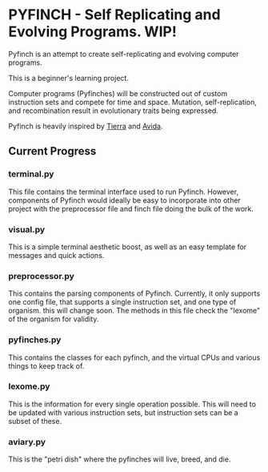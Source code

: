 # PYFINCH - Self Replicating and Evolving Programs. WIP!
Pyfinch is an attempt to create self-replicating and evolving computer programs.

This is a beginner's learning project.

Computer programs (Pyfinches) will be constructed out of custom instruction sets and compete for time and space. Mutation, self-replication, and recombination result in evolutionary traits being expressed.

Pyfinch is heavily inspired by [Tierra](https://github.com/acisternino/tierra) and [Avida](https://github.com/devosoft/avida).

## Current Progress
### terminal.py
This file contains the terminal interface used to run Pyfinch. However, components of Pyfinch would ideally be easy to incorporate into other project with the preprocessor file and finch file doing the bulk of the work.

### visual.py
This is a simple terminal aesthetic boost, as well as an easy template for messages and quick actions.

### preprocessor.py
This contains the parsing components of Pyfinch. Currently, it only supports one config file, that supports a single instruction set, and one type of organism. this will change soon. The methods in this file check the "lexome" of the organism for validity.

### pyfinches.py
This contains the classes for each pyfinch, and the virtual CPUs and various things to keep track of.

### lexome.py
This is the information for every single operation possible. This will need to be updated with various instruction sets, but instruction sets can be a subset of these.

### aviary.py
This is the "petri dish" where the pyfinches will live, breed, and die. 